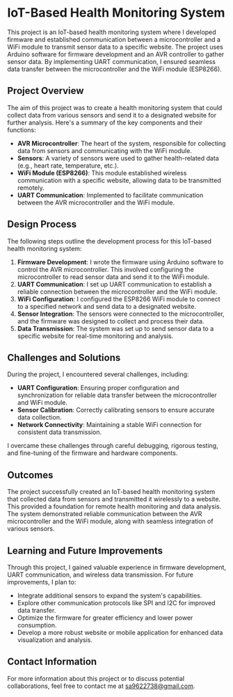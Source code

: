 # IoT-Based Health Monitoring System

This project is an IoT-based health monitoring system where I developed firmware and established communication between a microcontroller and a WiFi module to transmit sensor data to a specific website. The project uses Arduino software for firmware development and an AVR controller to gather sensor data. By implementing UART communication, I ensured seamless data transfer between the microcontroller and the WiFi module (ESP8266).

## Project Overview
The aim of this project was to create a health monitoring system that could collect data from various sensors and send it to a designated website for further analysis. Here's a summary of the key components and their functions:

- **AVR Microcontroller**: The heart of the system, responsible for collecting data from sensors and communicating with the WiFi module.
- **Sensors**: A variety of sensors were used to gather health-related data (e.g., heart rate, temperature, etc.).
- **WiFi Module (ESP8266)**: This module established wireless communication with a specific website, allowing data to be transmitted remotely.
- **UART Communication**: Implemented to facilitate communication between the AVR microcontroller and the WiFi module.

## Design Process
The following steps outline the development process for this IoT-based health monitoring system:

1. **Firmware Development**: I wrote the firmware using Arduino software to control the AVR microcontroller. This involved configuring the microcontroller to read sensor data and send it to the WiFi module.
2. **UART Communication**: I set up UART communication to establish a reliable connection between the microcontroller and the WiFi module.
3. **WiFi Configuration**: I configured the ESP8266 WiFi module to connect to a specified network and send data to a designated website.
4. **Sensor Integration**: The sensors were connected to the microcontroller, and the firmware was designed to collect and process their data.
5. **Data Transmission**: The system was set up to send sensor data to a specific website for real-time monitoring and analysis.

## Challenges and Solutions
During the project, I encountered several challenges, including:

- **UART Configuration**: Ensuring proper configuration and synchronization for reliable data transfer between the microcontroller and WiFi module.
- **Sensor Calibration**: Correctly calibrating sensors to ensure accurate data collection.
- **Network Connectivity**: Maintaining a stable WiFi connection for consistent data transmission.

I overcame these challenges through careful debugging, rigorous testing, and fine-tuning of the firmware and hardware components.

## Outcomes
The project successfully created an IoT-based health monitoring system that collected data from sensors and transmitted it wirelessly to a website. This provided a foundation for remote health monitoring and data analysis. The system demonstrated reliable communication between the AVR microcontroller and the WiFi module, along with seamless integration of various sensors.

## Learning and Future Improvements
Through this project, I gained valuable experience in firmware development, UART communication, and wireless data transmission. For future improvements, I plan to:

- Integrate additional sensors to expand the system's capabilities.
- Explore other communication protocols like SPI and I2C for improved data transfer.
- Optimize the firmware for greater efficiency and lower power consumption.
- Develop a more robust website or mobile application for enhanced data visualization and analysis.

## Contact Information
For more information about this project or to discuss potential collaborations, feel free to contact me at sa9622738@gmail.com. 
